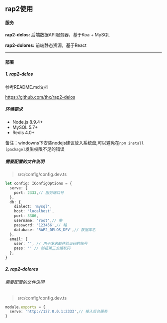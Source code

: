 ## rap2使用

#### 服务

**rap2-delos:** 后端数据API服务器，基于Koa + MySQL

**rap2-dolores:** 前端静态资源，基于React

---

#### 部署

##### 1. rap2-delos

参考README.md文档

https://github.com/thx/rap2-delos

##### 环境要求
- Node.js 8.9.4+
- MySQL 5.7+
- Redis 4.0+

备注：windowns下安装nodejs建议放入系统盘,可以避免在`npm install [package]`发生权限不足的错误

##### 需要配置的文件说明

> src/config/config.dev.ts

```ts
let config: IConfigOptions = {
  serve: {
    port: 2333,// 服务端口号
  },
  db: {
    dialect: 'mysql',
    host: 'localhost',
    port: 3306,
    username: 'root',// 略
    password: '123456',// 略
    database: 'RAP2_DELOS_DEV',// 数据库名
  },
  email: {
    user: '', // 用于发送邮件验证码的账号
    pass: '' // 邮箱第三方授权码
  },
}
```


##### 2. rap2-dolores

###### 需要配置的文件说明

> src/config/config.dev.ts

```ts
module.exports = {
  serve: 'http://127.0.0.1:2333',// 接入后台服务
}

```